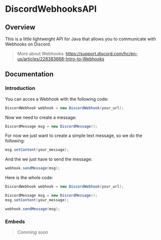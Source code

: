 # DiscordWebhooksAPI

## Overview
This is a little lightweight API for Java that allows you to communicate with Webhooks on Discord.
>More about Webhooks: https://support.discord.com/hc/en-us/articles/228383668-Intro-to-Webhooks

## Documentation
### Introduction
You can acces a Webhook with the following code:
```java
DiscordWebhook webhook = new DiscordWebhook(your_url);
```
Now we need to create a message:
```java
DiscordMessage msg = new DiscordMessage();
```
For now we just want to create a simple text message, so we do the following:
```java
msg.setContent(your_message);
```
And the we just have to send the message:
```java
webhook.sendMessage(msg);
```

Here is the whole code:
```java
DiscordWebhook webhook = new DiscordWebhook(your_url);

DiscordMessage msg = new DiscordMessage();
msg.setContent(your_message);

webhook.sendMessage(msg);
```

### Embeds
> *Comming soon*

